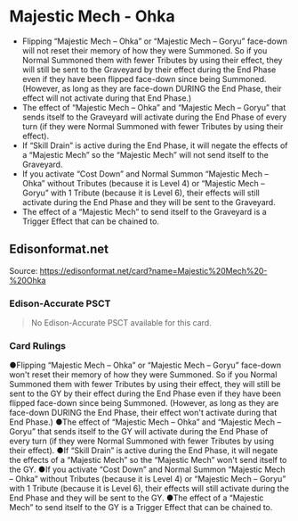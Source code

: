 # Majestic Mech - Ohka

*   Flipping “Majestic Mech – Ohka” or “Majestic Mech – Goryu” face-down will not reset their memory of how they were Summoned. So if you Normal Summoned them with fewer Tributes by using their effect, they will still be sent to the Graveyard by their effect during the End Phase even if they have been flipped face-down since being Summoned. (However, as long as they are face-down DURING the End Phase, their effect will not activate during that End Phase.)
*   The effect of “Majestic Mech – Ohka” and “Majestic Mech – Goryu” that sends itself to the Graveyard will activate during the End Phase of every turn (if they were Normal Summoned with fewer Tributes by using their effect).
*   If “Skill Drain” is active during the End Phase, it will negate the effects of a “Majestic Mech” so the “Majestic Mech” will not send itself to the Graveyard.
*   If you activate “Cost Down” and Normal Summon “Majestic Mech – Ohka” without Tributes (because it is Level 4) or “Majestic Mech – Goryu” with 1 Tribute (because it is Level 6), their effects will still activate during the End Phase and they will be sent to the Graveyard.
*   The effect of a “Majestic Mech” to send itself to the Graveyard is a Trigger Effect that can be chained to.

## Edisonformat.net

Source: https://edisonformat.net/card?name=Majestic%20Mech%20-%20Ohka

### Edison-Accurate PSCT

> No Edison-Accurate PSCT available for this card.

### Card Rulings

●Flipping “Majestic Mech – Ohka” or “Majestic Mech – Goryu” face-down won't reset their memory of how they were Summoned. So if you Normal Summoned them with fewer Tributes by using their effect, they will still be sent to the GY by their effect during the End Phase even if they have been flipped face-down since being Summoned. (However, as long as they are face-down DURING the End Phase, their effect won't activate during that End Phase.)
●The effect of “Majestic Mech – Ohka” and “Majestic Mech – Goryu” that sends itself to the GY will activate during the End Phase of every turn (if they were Normal Summoned with fewer Tributes by using their effect).
●If “Skill Drain” is active during the End Phase, it will negate the effects of a “Majestic Mech” so the “Majestic Mech” won't send itself to the GY.
●If you activate “Cost Down” and Normal Summon “Majestic Mech – Ohka” without Tributes (because it is Level 4) or “Majestic Mech – Goryu” with 1 Tribute (because it is Level 6), their effects will still activate during the End Phase and they will be sent to the GY.
●The effect of a “Majestic Mech” to send itself to the GY is a Trigger Effect that can be chained to.
            